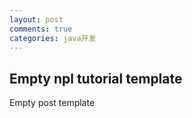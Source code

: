 ```yaml
---
layout: post
comments: true
categories: java开发
---
```


## Empty npl tutorial template

Empty post template
